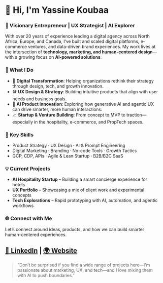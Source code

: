 # 👋 Hi, I'm Yassine Koubaa

### 🚀 Visionary Entrepreneur | UX Strategist | AI Explorer

With over 20 years of experience leading a digital agency across North Africa, Europe, and Canada, I've built and scaled digital platforms, e-commerce ventures, and data-driven brand experiences. My work lives at the intersection of **technology, marketing, and human-centered design**—with a growing focus on **AI-powered solutions**.

### 🧠 What I Do

- 🧩 **Digital Transformation**: Helping organizations rethink their strategy through design, tech, and growth innovation.
- 🛠️ **UX Design & Strategy**: Building intuitive products that align with user needs and business goals.
- 🤖 **AI Product Innovation**: Exploring how generative AI and agentic UX can drive smarter, more human interactions.
- 📈 **Startup & Venture Building**: From concept to MVP to traction—especially in the hospitality, e-commerce, and PropTech spaces.

### 🧰 Key Skills

- Product Strategy · UX Design · AI & Prompt Engineering  
- Digital Marketing · Branding · No-code Tools · Growth Tactics  
- GCP, CDP, APIs · Agile & Lean Startup · B2B/B2C SaaS

### 💡 Current Projects

- **AI Hospitality Startup** – Building a smart concierge experience for hotels
- **UX Portfolio** – Showcasing a mix of client work and experimental concepts
- **Tech Explorations** – Rapid prototyping with AI, automation, and agentic workflows


### 🌐 Connect with Me

Let’s connect around ideas, products, and how we can build smarter human-centered experiences.

[🔗 LinkedIn](https://www.linkedin.com/in/yassinekoubaa) | [🌍 Website](https://yassinekoubaa.com) 
---

> “Don’t be surprised if you find a wide range of projects here—I'm passionate about marketing, UX, and tech—and I love mixing them with AI to push boundaries.”
